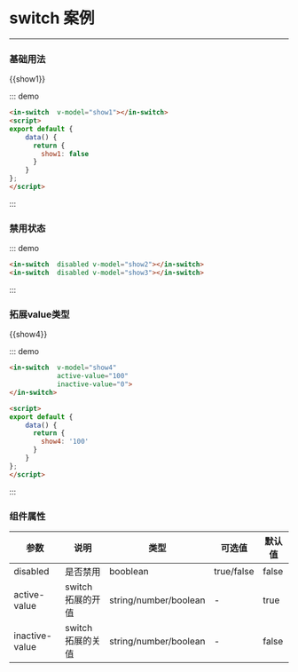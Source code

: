<script>
export default {
    data(){
        return {
            show1:false,
            show2:true,
            show3:false,
            show4:'100'
        }
    }
}
</script>

# switch 案例
---
### 基础用法

<div class="demo-block">
    <in-switch  v-model="show1"></in-switch> {{show1}}
</div>

::: demo
```html
<in-switch  v-model="show1"></in-switch>
<script>
export default {
    data() {
      return {
        show1: false
      }
    }
};
</script>
```
:::

### 禁用状态

<div class="demo-block">
    <in-switch  disabled v-model="show2"></in-switch>
    <in-switch  disabled v-model="show3"></in-switch>
</div>

::: demo
```html
<in-switch  disabled v-model="show2"></in-switch>
<in-switch  disabled v-model="show3"></in-switch>
```
:::

### 拓展value类型

<div class="demo-block">
    <in-switch  v-model="show4" 
                active-value="100"
                inactive-value="0">
    </in-switch> {{show4}}
</div>

::: demo
```html
<in-switch  v-model="show4"
            active-value="100"
            inactive-value="0">
</in-switch>

<script>
export default {
    data() {
      return {
        show4: '100'
      }
    }
};
</script>
```
:::

### 组件属性
|参数|说明|类型|可选值|默认值|
|--------|-------|---------|-----------|------|
| disabled | 是否禁用 | booblean | true/false | false |
| active-value | switch拓展的开值 | string/number/boolean | - | true |
| inactive-value | switch拓展的关值 | string/number/boolean | - | false |